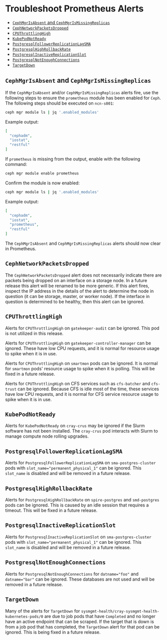 # Troubleshoot Prometheus Alerts

- [`CephMgrIsAbsent` and `CephMgrIsMissingReplicas`](#cephmgrisabsent-and-cephmgrismissingreplicas)
- [`CephNetworkPacketsDropped`](#cephnetworkpacketsdropped)
- [`CPUThrottlingHigh`](#cputhrottlinghigh)
- [`KubePodNotReady`](#kubepodnotready)
- [`PostgresqlFollowerReplicationLagSMA`](#postgresqlfollowerreplicationlagsma)
- [`PostgresqlHighRollbackRate`](#postgresqlhighrollbackrate)
- [`PostgresqlInactiveReplicationSlot`](#postgresqlinactivereplicationslot)
- [`PostgresqlNotEnoughConnections`](#postgresqlnotenoughconnections)
- [`TargetDown`](#targetdown)

## `CephMgrIsAbsent` and `CephMgrIsMissingReplicas`

If the `CephMgrIsAbsent` and/or `CephMgrIsMissingReplicas` alerts fire, use the following steps to ensure the `prometheus` module has been enabled for `Ceph`. The following steps should be executed on `ncn-s001`:

```bash
ceph mgr module ls | jq '.enabled_modules'
```

Example output:

```json
[
  "cephadm",
  "iostat",
  "restful"
]
```

If `prometheus` is missing from the output, enable with the following command:

```bash
ceph mgr module enable prometheus
```

Confirm the module is now enabled:

```bash
ceph mgr module ls | jq '.enabled_modules'
```

Example output:

```json
[
  "cephadm",
  "iostat",
  "prometheus",
  "restful"
]
```

The `CephMgrIsAbsent` and `CephMgrIsMissingReplicas` alerts should now clear in Prometheus.

## `CephNetworkPacketsDropped`

The `CephNetworkPacketsDropped` alert does not necessarily indicate there are packets being dropped on an interface on a storage node. In a future release this alert will be renamed
to be more generic. If this alert fires, inspect the IP address in the details of the alert to determine the node in question (it can be storage, master, or worker node). If the
interface in question is determined to be healthy, then this alert can be ignored.

## `CPUThrottlingHigh`

Alerts for `CPUThrottlingHigh` on `gatekeeper-audit` can be ignored. This pod is not utilized in this release.

Alerts for `CPUThrottlingHigh` on `gatekeeper-controller-manager` can be ignored. These have low CPU requests, and it is normal for resource usage to spike when it is in use.

Alerts for `CPUThrottlingHigh` on `smartmon` pods can be ignored. It is normal for `smartmon` pods' resource usage to spike when it is polling. This will be fixed in a future release.

Alerts for `CPUThrottlingHigh` on CFS services such as `cfs-batcher` and `cfs-trust` can be ignored. Because CFS is idle most of the time, these services have low CPU requests, and it is normal for CFS service resource usage to spike when it is in use.

## `KubePodNotReady`

Alerts for `KubePodNotReady` on `cray-crus` may be ignored if the Slurm software has not been installed. The `cray-crus` pod interacts with Slurm to manage compute node rolling upgrades.

## `PostgresqlFollowerReplicationLagSMA`

Alerts for `PostgresqlFollowerReplicationLagSMA` on `sma-postgres-cluster` pods with `slot_name="permanent_physical_1"` can be ignored. This `slot_name` is disabled and will be removed in a future release.

## `PostgresqlHighRollbackRate`

Alerts for `PostgresqlHighRollbackRate` on `spire-postgres` and `smd-postgres` pods can be ignored. This is caused by an idle session that requires a timeout. This will be fixed in a future release.

## `PostgresqlInactiveReplicationSlot`

Alerts for `PostgresqlInactiveReplicationSlot` on `sma-postgres-cluster` pods with `slot_name="permanent_physical_1"` can be ignored. This `slot_name` is disabled and will be removed in a future release.

## `PostgresqlNotEnoughConnections`

Alerts for `PostgresqlNotEnoughConnections` for `datname="foo"` and `datname="bar"` can be ignored. These databases are not used and will be removed in a future release.

## `TargetDown`

Many of the alerts for `TargetDown` for `sysmgmt-health/cray-sysmgmt-health-kubernetes-pods/0` are due to job pods that have `Completed` and no longer have an active endpoint that
can be scraped. If the target that is down is from a job pod that has completed, the `TargetDown` alert for that pod can be ignored. This is being fixed in a future release.
